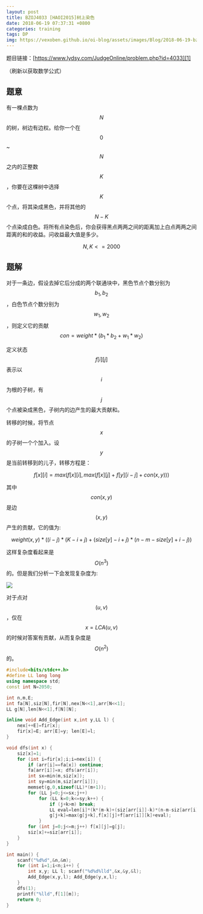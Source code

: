 ```yaml
---
layout: post
title: BZOJ4033 [HAOI2015]树上染色
date: 2018-06-19 07:37:31 +0800
categories: training
tags: DP
img: https://vexoben.github.io/oi-blog/assets/images/Blog/2018-06-19-bzoj4033-[haoi2015]树上染色.JPG
---
```


题目链接：[https://www.lydsy.com/JudgeOnline/problem.php?id=4033][1]

（刷新以获取数学公式）

## **题意**

有一棵点数为$$N$$的树，树边有边权。给你一个在$$0$$~$$N$$之内的正整数$$K$$，你要在这棵树中选择$$K$$个点，将其染成黑色，并将其他的$$N-K$$个点染成白色。将所有点染色后，你会获得黑点两两之间的距离加上白点两两之间距离的和的收益。问收益最大值是多少。

$$N,K<=2000$$

## **题解**

对于一条边，假设去掉它后分成的两个联通块中，黑色节点个数分别为$$b_1,b_2$$，白色节点个数分别为$$w_1,w_2$$，则定义它的贡献$$con=weight*(b_1*b_2+w_1*w_2)$$

定义状态$$f[i][j]$$表示以$$i$$为根的子树，有$$j$$个点被染成黑色，子树内的边产生的最大贡献和。

转移的时候，将节点$$x$$的子树一个个加入。设$$y$$是当前转移到的儿子，转移方程是：

$$ f[x][i]=max(f[x][i],max(f[x][j]+f[y][i-j]+con(x,y)))$$

其中$$con(x,y)$$是边$$(x,y)$$产生的贡献，它的值为:

$$ weight(x,y)*((i-j)*(K-i+j)+(size[y]-i+j)*(n-m-size[y]+i-j)) $$

这样复杂度看起来是$$O(n^3)$$的。但是我们分析一下会发现复杂度为:

![](https://vexoben.github.io/oi-blog/assets/images/Blog/2018-06-19-bzoj4033-[haoi2015]树上染色(2).JPG)

对于点对$$(u,v)$$，仅在$$x=LCA(u,v)$$的时候对答案有贡献，从而复杂度是$$O(n^2)$$的。

```cpp
#include<bits/stdc++.h>
#define LL long long 
using namespace std;
const int N=2050;

int n,m,E;
int fa[N],siz[N],fir[N],nex[N<<1],arr[N<<1];
LL g[N],len[N<<1],f[N][N];

inline void Add_Edge(int x,int y,LL l) {
	nex[++E]=fir[x];
	fir[x]=E; arr[E]=y; len[E]=l;
}

void dfs(int x) {
	siz[x]=1;
	for (int i=fir[x];i;i=nex[i]) {
		if (arr[i]==fa[x]) continue;
		fa[arr[i]]=x; dfs(arr[i]);
		int sx=min(m,siz[x]);
		int sy=min(m,siz[arr[i]]);
		memset(g,0,sizeof(LL)*(m+1));
		for (LL j=0;j<=sx;j++)
			for (LL k=0;k<=sy;k++) {
				if (j+k>m) break;
				LL eval=len[i]*(k*(m-k)+(siz[arr[i]]-k)*(n-m-siz[arr[i]]+k));
				g[j+k]=max(g[j+k],f[x][j]+f[arr[i]][k]+eval);
			}
		for (int j=0;j<=m;j++) f[x][j]=g[j];
		siz[x]+=siz[arr[i]];
	}
}

int main() {
	scanf("%d%d",&n,&m);
	for (int i=1;i<n;i++) {
		int x,y; LL l; scanf("%d%d%lld",&x,&y,&l);
		Add_Edge(x,y,l); Add_Edge(y,x,l);
	}
	dfs(1);
	printf("%lld",f[1][m]);
	return 0;
}
```

[1]:https://www.lydsy.com/JudgeOnline/problem.php?id=4033
